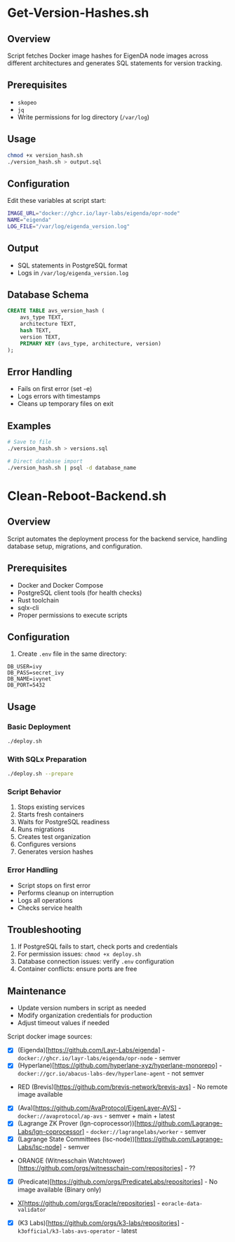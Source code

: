 # Get-Version-Hashes.sh

## Overview

Script fetches Docker image hashes for EigenDA node images across different architectures and generates SQL statements for version tracking.

## Prerequisites

- `skopeo`
- `jq`
- Write permissions for log directory (`/var/log`)

## Usage

```bash
chmod +x version_hash.sh
./version_hash.sh > output.sql
```

## Configuration

Edit these variables at script start:

```bash
IMAGE_URL="docker://ghcr.io/layr-labs/eigenda/opr-node"
NAME="eigenda"
LOG_FILE="/var/log/eigenda_version.log"
```

## Output

- SQL statements in PostgreSQL format
- Logs in `/var/log/eigenda_version.log`

## Database Schema

```sql
CREATE TABLE avs_version_hash (
    avs_type TEXT,
    architecture TEXT,
    hash TEXT,
    version TEXT,
    PRIMARY KEY (avs_type, architecture, version)
);
```

## Error Handling

- Fails on first error (set -e)
- Logs errors with timestamps
- Cleans up temporary files on exit

## Examples

```bash
# Save to file
./version_hash.sh > versions.sql

# Direct database import
./version_hash.sh | psql -d database_name
```


# Clean-Reboot-Backend.sh

## Overview
Script automates the deployment process for the backend service, handling database setup, migrations, and configuration.

## Prerequisites
- Docker and Docker Compose
- PostgreSQL client tools (for health checks)
- Rust toolchain
- sqlx-cli
- Proper permissions to execute scripts

## Configuration
1. Create `.env` file in the same directory:
```env
DB_USER=ivy
DB_PASS=secret_ivy
DB_NAME=ivynet
DB_PORT=5432
```

## Usage

### Basic Deployment
```bash
./deploy.sh
```

### With SQLx Preparation
```bash
./deploy.sh --prepare
```

### Script Behavior
1. Stops existing services
2. Starts fresh containers
3. Waits for PostgreSQL readiness
4. Runs migrations
5. Creates test organization
6. Configures versions
7. Generates version hashes

### Error Handling
- Script stops on first error
- Performs cleanup on interruption
- Logs all operations
- Checks service health

## Troubleshooting
1. If PostgreSQL fails to start, check ports and credentials
2. For permission issues: `chmod +x deploy.sh`
3. Database connection issues: verify `.env` configuration
4. Container conflicts: ensure ports are free

## Maintenance
- Update version numbers in script as needed
- Modify organization credentials for production
- Adjust timeout values if needed

Script docker image sources:

- [X] (Eigenda)[https://github.com/Layr-Labs/eigenda] - `docker://ghcr.io/layr-labs/eigenda/opr-node` - semver
- [X] (Hyperlane)[https://github.com/hyperlane-xyz/hyperlane-monorepo] - `docker://gcr.io/abacus-labs-dev/hyperlane-agent` - not semver
- RED (Brevis)[https://github.com/brevis-network/brevis-avs] - No remote image available
- [X] (Ava)[https://github.com/AvaProtocol/EigenLayer-AVS] - `docker://avaprotocol/ap-avs` - semver + main + latest
- [X] (Lagrange ZK Prover (lgn-coprocessor))[https://github.com/Lagrange-Labs/lgn-coprocessor] - `docker://lagrangelabs/worker` - semver
- [X] (Lagrange State Committees (lsc-node))[https://github.com/Lagrange-Labs/lsc-node] - semver
- ORANGE (Witnesschain Watchtower)[https://github.com/orgs/witnesschain-com/repositories] - ??
- [X] (Predicate)[https://github.com/orgs/PredicateLabs/repositories] - No image available (Binary only)
- [X](Eoracle)[https://github.com/orgs/Eoracle/repositories] - `eoracle-data-validator`
- [X] (K3 Labs)[https://github.com/orgs/k3-labs/repositories] - `k3official/k3-labs-avs-operator` - latest
